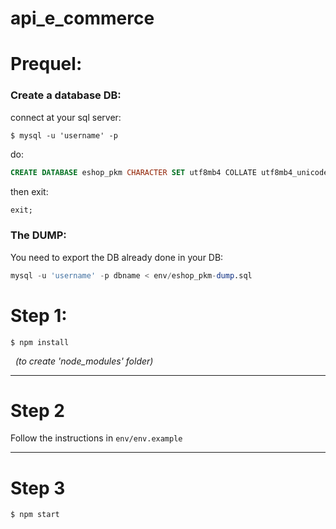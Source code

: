 # api_e_commerce

# Prequel:
### Create a database DB:
connect at your sql server:
````shell
$ mysql -u 'username' -p
````

do:
````sql
CREATE DATABASE eshop_pkm CHARACTER SET utf8mb4 COLLATE utf8mb4_unicode_ci;
````
then exit:
````sql
exit;
````

### The DUMP:
You need to export the DB already done in your DB:
``````sql
mysql -u 'username' -p dbname < env/eshop_pkm-dump.sql
``````

# Step 1:
```shell
$ npm install
```

&nbsp;
*(to create 'node_modules' folder)*

---

# Step 2
Follow the instructions in `env/env.example`


---

# Step 3
```shell
$ npm start
```